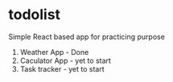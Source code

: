 # todolist
Simple React based app for practicing purpose
 1. Weather App - Done
 2. Caculator App - yet to start
 3. Task tracker - yet to start

